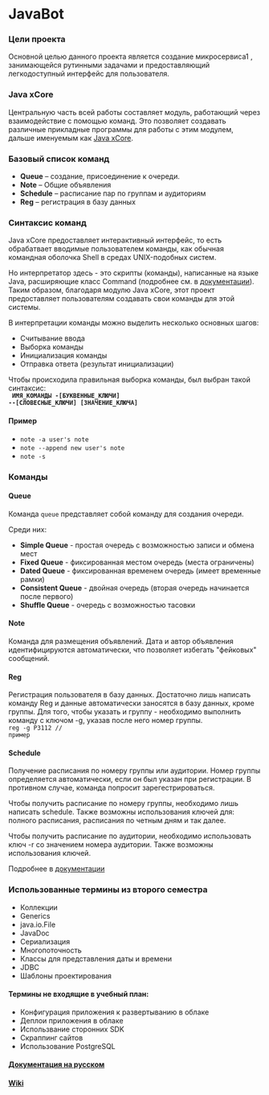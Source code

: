 # JavaBot
### Цели проекта
Основной целью данного проекта является создание микросервиса1
, занимающейся рутинными задачами и предоставляющий легкодоступный интерфейс для пользователя.

### Java xCore
Центральную часть всей работы составляет модуль, работающий через взаимодействие с помощью
команд.
Это позволяет создавать различные прикладные программы для работы с этим модулем, дальше
именуемым как [Java xCore](https://github.com/AppLoidx/Java-xCore-Commander).

### Базовый список команд
* <b>Queue</b> – создание, присоединение к очереди.
* <b>Note</b> – Общие объявления
* <b>Schedule</b> – расписание пар по группам и аудиториям
* <b>Reg</b> – регистрация в базу данных

### Синтаксис команд
Java xCore предоставляет интерактивный интерфейс, то есть обрабатвает вводимые пользователем команды, как обычная командная оболочка Shell в средах UNIX-подобных систем.

Но интерпретатор здесь - это скрипты (команды), написанные на языке Java, расширяющие класс Command (подробнее см. в [документации](https://github.com/AppLoidx/JavaBot/blob/master/JavaBot%20Documentation.pdf)). Таким образом, благодаря модулю Java xCore, этот проект предоставляет пользователям создавать свои команды для этой системы.

В интерпретации команды можно выделить несколько основных шагов:
* Считывание ввода
* Выборка команды
* Инициализация команды
* Отправка ответа (результат инициализации)

Чтобы происходила правильная выборка команды, был выбран такой синтаксис: <br>
<code> <b>ИМЯ_КОМАНДЫ -[БУКВЕННЫЕ_КЛЮЧИ] --[СЛОВЕСНЫЕ_КЛЮЧИ] [ЗНАЧЕНИЕ_КЛЮЧА]</b></code>

#### Пример
* <code>note -a user's note</code>
* <code>note --append new user's note</code>
* <code>note -s</code>

### Команды
#### Queue
Команда <code>queue</code> представляет собой команду для создания очереди.

Среди них:
* <b>Simple Queue</b> - простая очередь с возможностью записи и обмена мест
* <b>Fixed Queue</b> - фиксированная местом очередь (места ограничены)
* <b>Dated Queue</b> - фиксированная временем очередь (имеет временные рамки)
* <b>Consistent Queue</b> - двойная очередь (вторая очередь начинается после первого)
* <b>Shuffle Queue</b> - очередь с возможностью тасовки

#### Note
Команда для размещения объявлений. Дата и автор объявления идентифицируются автоматически, что позволяет избегать "фейковых" сообщений.

#### Reg
Регистрация пользователя в базу данных. Достаточно лишь написать команду Reg и данные автоматически заносятся в базу данных, кроме группы. Для того, чтобы указать и группу - необходимо выполнить команду с ключом -g, указав после него номер группы.
<br><code>reg -g P3112    // пример</code>

#### Schedule
Получение расписания по номеру группы или аудитории. Номер группы определяется автоматически, если он был указан при регистрации. В противном случае, команда попросит зарегестрироваться.

Чтобы получить расписание по номеру группы, необходимо лишь написать schedule. Также возможны использования ключей для: полного расписания, расписания по четным дням и так далее.

Чтобы получить расписание по аудитории, необходимо использовать ключ -r со значением номера аудитории. Также возможны использования ключей.

Подробнее в [документации](https://github.com/AppLoidx/JavaBot/blob/master/JavaBot%20Documentation.pdf)

### Использованные термины из второго семестра
* Коллекции
* Generics
* java.io.File
* JavaDoc
* Сериализация
* Многопоточность
* Классы для представления даты и времени
* JDBC
* Шаблоны проектирования

#### Термины не входящие в учебный план:
* Конфигурация приложения к развертыванию в облаке
* Деплои приложения в облаке
* Использвание сторонних SDK
* Скраппинг сайтов
* Использование PostgreSQL

#### [Документация на русском](https://github.com/AppLoidx/JavaBot/blob/master/JavaBot%20Documentation.pdf)
#### [Wiki](https://github.com/AppLoidx/JavaBot/wiki)

